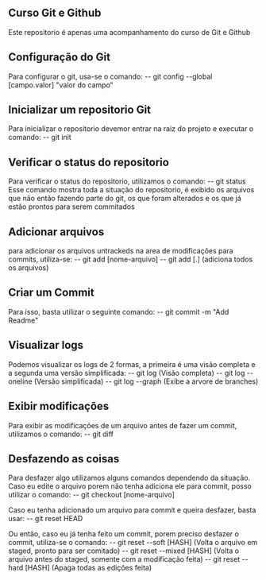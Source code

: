## Curso Git e Github

Este repositorio é apenas uma acompanhamento do curso de Git e Github

## Configuração do Git
Para configurar o git, usa-se o comando:
-- git config --global [campo.valor] "valor do campo"

## Inicializar um repositorio Git
Para inicializar o repositorio devemor entrar na raiz do projeto e executar o comando:
-- git init

## Verificar o status do repositorio
Para verificar o status do repositorio, utilizamos o comando:
-- git status
Esse comando mostra toda a situação do repositorio, é exibido os arquivos que não então fazendo parte do git, os que foram alterados e os que já estão prontos para serem commitados

## Adicionar arquivos
para adicionar os arquivos untrackeds na area de modificações para commits, utiliza-se:
-- git add [nome-arquivo]
-- git add [.] (adiciona todos os arquivos)

## Criar um Commit
Para isso, basta utilizar o seguinte comando:
-- git commit -m "Add Readme"

## Visualizar logs
Podemos visualizar os logs de 2 formas, a primeira é uma visão completa e a segunda uma versão simplificada:
-- git log (Visão completa)
-- git log --oneline (Versão simplificada)
-- git log --graph (Exibe a arvore de branches)

## Exibir modificações
Para exibir as modificações de um arquivo antes de fazer um commit, utilizamos o comando:
-- git diff

## Desfazendo as coisas
Para desfazer algo utilizamos alguns comandos dependendo da situação.
Caso eu edite o arquivo porem não tenha adiciona ele para commit, posso utilizar o comando:
-- git checkout [nome-arquivo]

Caso eu tenha adicionado um arquivo para commit e queira desfazer, basta usar:
-- git reset HEAD

Ou então, caso eu já tenha feito um commit, porem preciso desfazer o commit, utiliza-se o comando:
-- git reset --soft [HASH] (Volta o arquivo em staged, pronto para ser comitado)
-- git reset --mixed [HASH] (Volta o arquivo antes do staged, somente com a modificação feita)
-- git reset --hard [HASH] (Apaga todas as edições feita)